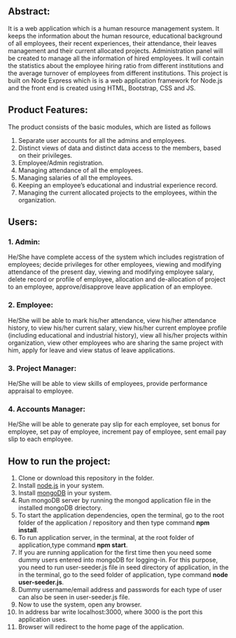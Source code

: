 ## Abstract:
It is a web application which is a human resource management system. It keeps the information about the human resource, educational background of all employees, their  recent experiences, their attendance, their  leaves management and their current allocated projects. Administration panel will be created to manage all the information of hired employees. It will contain the statistics about the employee hiring ratio from different institutions and the average turnover of employees from different institutions. This project is built on Node Express which is is a web application framework for Node.js and the front end is created using HTML, Bootstrap, CSS and JS.  

## Product Features:
The product consists of the basic modules, which are listed as follows
1. Separate user accounts for all the admins and employees.
1. Distinct views of data and distinct data access to the members, based on their privileges.
1. Employee/Admin registration.
1. Managing attendance of all the employees.
1. Managing salaries of all the employees.
1. Keeping an employee’s educational and industrial experience record.
1. Managing the current allocated projects to the employees, within the organization.

## Users:
 ### 1. Admin:
He/She have complete access of the system which includes registration of employees; decide privileges for other employees, viewing       and modifying attendance of the present day, viewing and modifying employee salary, delete record or profile of employee, allocation     and de-allocation of project to an employee, approve/disapprove leave application of an employee.
 ### 2. Employee:
He/She will be able to mark his/her attendance, view his/her attendance history, to view his/her current salary,  view his/her current employee profile (including educational and industrial history), view all his/her projects within organization, view other         employees who are sharing the same project with him, apply for leave and view status of leave applications.
 ### 3. Project Manager:
He/She will be able to view skills of employees, provide performance appraisal to employee.
 ### 4. Accounts Manager:
He/She will be able to generate pay slip for each employee, set bonus for employee, set pay of employee, increment pay of employee, sent email pay slip to each employee. 

## How to run the project:
1. Clone or download this repository in the folder.
1. Install [node.js](https://nodejs.org/en/download/) in your system.
1. Install [mongoDB](https://www.mongodb.com/) in your system. 
1. Run mongoDB server by running the mongod application file in the installed mongoDB driectory.
1. To start the application dependencies, open the terminal, go to the root folder of the application / repository and then type command **npm install**.
1. To run application server, in the terminal, at the root folder of application,type command **npm start**.
1. If you are running application for the first time then you need some dummy users entered into mongoDB for logging-in. For this purpose, you need to run user-seeder.js file in seed directory of application, in the in the terminal, go to the seed folder of application, type command **node user-seeder.js**.
1. Dummy username/email address and passwords for each type of user can also be seen in user-seeder.js file. 
1. Now to use the system, open any browser.
1. In address bar write localhost:3000, where 3000 is the port this application uses.
1. Browser will redirect to the home page of the application.
